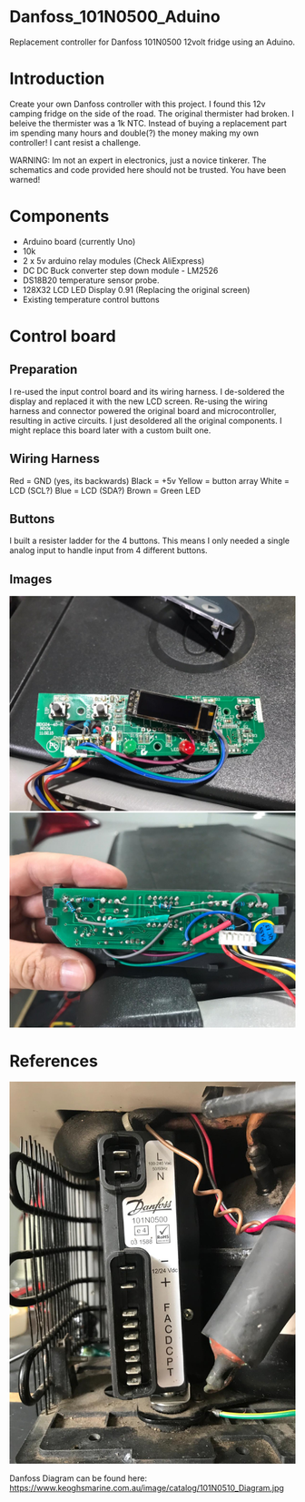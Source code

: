 # Danfoss_101N0500_Aduino
Replacement controller for Danfoss 101N0500 12volt fridge using an Aduino.

# Introduction
Create your own Danfoss controller with this project. I found this 12v camping fridge on the side of the road. The original thermister had broken. I beleive the thermister was a 1k NTC. Instead of buying a replacement part im spending many hours and double(?) the money making my own controller! I cant resist a challenge. 

WARNING: Im not an expert in electronics, just a novice tinkerer. The schematics and code provided here should not be trusted. You have been warned!

# Components
- Arduino board (currently Uno)
- 10k 
- 2 x 5v arduino relay modules (Check AliExpress)
- DC DC Buck converter step down module - LM2526
- DS18B20 temperature sensor probe.
- 128X32 LCD LED Display 0.91 (Replacing the original screen)
- Existing temperature control buttons

# Control board

## Preparation
I re-used the input control board and its wiring harness. I de-soldered the display and replaced it with the new LCD screen. Re-using the wiring harness and connector powered the original board and microcontroller, resulting in active circuits. I just desoldered all the original components. I might replace this board later with a custom built one.


## Wiring Harness
Red = GND 	(yes, its backwards)
Black = +5v
Yellow = button array
White =  LCD (SCL?)
Blue = LCD (SDA?)
Brown = Green LED


## Buttons
I built a resister ladder for the 4 buttons. This means I only needed a single analog input to handle input from 4 different buttons.

## Images
![UserControl Front](./images/UserControlFront.jpeg?raw=true "front")
![UserControl Back](./images/UserControlBack.jpeg?raw=true "back")



# References

![Danfoss electrical interface](./images/danfos_motor_interface.jpeg?raw=true "interface")

Danfoss Diagram can be found here: https://www.keoghsmarine.com.au/image/catalog/101N0510_Diagram.jpg

